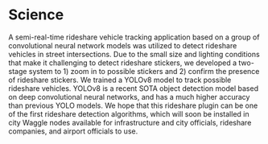 # Science

A semi-real-time rideshare vehicle tracking application based on a group of convolutional neural network models was utilized to detect rideshare vehicles in street intersections. Due to the small size and lighting conditions that make it challenging to detect rideshare stickers, we developed a two-stage system to 1) zoom in to possible stickers and 2) confirm the presence of rideshare stickers. We trained a YOLOv8 model to track possible rideshare vehicles. YOLOv8 is a recent SOTA object detection model based on deep convolutional neural networks, and has a much higher accuracy than previous YOLO models. We hope that this rideshare plugin can be one of the first rideshare detection algorithms, which will soon be installed in city Waggle nodes available for infrastructure and city officials, rideshare companies, and airport officials to use. 
